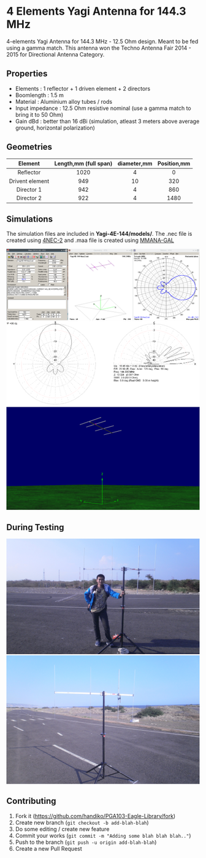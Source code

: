 # 4 Elements Yagi Antenna for 144.3 MHz
4-elements Yagi Antenna for 144.3 MHz - 12.5 Ohm design. Meant to be fed using a gamma match.
This antenna won the Techno Antenna Fair 2014 - 2015 for Directional Antenna Category.

## Properties
* Elements : 1 reflector + 1 driven element + 2 directors
* Boomlength : 1.5 m
* Material : Aluminium alloy tubes / rods
* Input impedance : 12.5 Ohm resistive nominal (use a gamma match to bring it to 50 Ohm)
* Gain dBd : better than 16 dBi (simulation, atleast 3 meters above average ground, horizontal polarization)

## Geometries

|Element        |Length,mm (full span)|diameter,mm|Position,mm|
|:-------------:|:-------------------:|:---------:|:---------:|
|Reflector      |1020                 |4          |0          |
|Drivent element|949                  |10         |320        |
|Director 1     |942                  |4          |860        |
|Director 2     |922                  |4          |1480       |

## Simulations
The simulation files are included in **Yagi-4E-144/models/**. The .nec file is created using [4NEC-2](https://www.qsl.net/4nec2/) and .maa file is created using [MMANA-GAL](https://hamsoft.ca/pages/mmana-gal.php)

![alt text](https://github.com/handiko/Yagi-4E-144/blob/master/pics/4nec2-calc.png)
![alt text](https://github.com/handiko/Yagi-4E-144/blob/master/pics/mmana-pattern.png)
![alt text](https://github.com/handiko/Yagi-4E-144/blob/master/pics/4nec2-geom.png)

## During Testing
![alt text](https://github.com/handiko/Yagi-4E-144/blob/master/pics/P8310481.JPG)
![alt text](https://github.com/handiko/Yagi-4E-144/blob/master/pics/P8310487.JPG)

## Contributing
1. Fork it (https://github.com/handiko/PGA103-Eagle-Library/fork)
2. Create new branch (`git checkout -b add-blah-blah`)
3. Do some editing / create new feature
4. Commit your works (`git commit -m "Adding some blah blah blah.."`)
5. Push to the branch (`git push -u origin add-blah-blah`)
6. Create a new Pull Request
